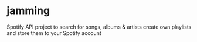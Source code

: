 # jamming
Spotify API project to search for songs, albums &amp; artists create own playlists and store them to your Spotify account
